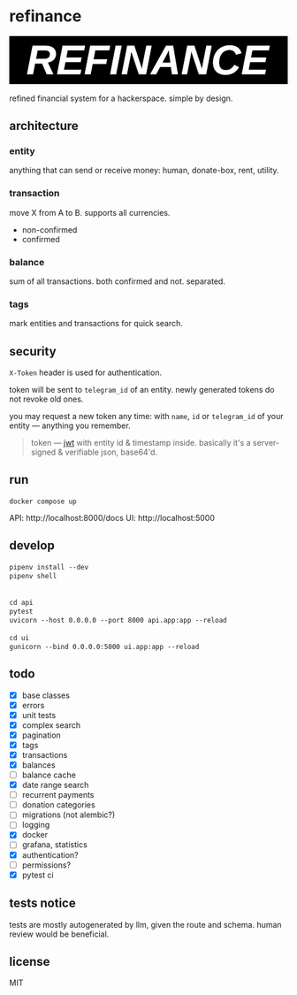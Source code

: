 # refinance
![logo](docs/refinance-logo.jpg)

refined financial system for a hackerspace. simple by design.

## architecture

### entity
anything that can send or receive money: human, donate-box, rent, utility.

### transaction
move X from A to B. supports all currencies.
- non-confirmed
- confirmed

### balance
sum of all transactions. both confirmed and not. separated.

### tags
mark entities and transactions for quick search.

## security
`X-Token` header is used for authentication.

token will be sent to `telegram_id` of an entity. newly generated tokens do not revoke old ones.

you may request a new token any time: with `name`, `id` or `telegram_id` of your entity — anything you remember.

> token — [jwt](http://jwt.io) with entity id & timestamp inside. basically it's a server-signed & verifiable json, base64'd.

## run
```console
docker compose up
```
API: http://localhost:8000/docs
UI: http://localhost:5000


## develop
```console
pipenv install --dev
pipenv shell


cd api
pytest
uvicorn --host 0.0.0.0 --port 8000 api.app:app --reload

cd ui
gunicorn --bind 0.0.0.0:5000 ui.app:app --reload
```


## todo
- [x] base classes
- [x] errors
- [x] unit tests
- [x] complex search
- [x] pagination
- [x] tags
- [x] transactions
- [x] balances
- [ ] balance cache
- [x] date range search
- [ ] recurrent payments
- [ ] donation categories
- [ ] migrations (not alembic?)
- [ ] logging
- [x] docker
- [ ] grafana, statistics
- [x] authentication?
- [ ] permissions?
- [x] pytest ci

## tests notice
tests are mostly autogenerated by llm, given the route and schema. human review would be beneficial. 

## license
MIT
